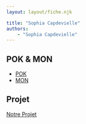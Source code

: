 ```yaml
---
layout: layout/fiche.njk

title: "Sophia Capdevielle"
authors:
    - "Sophia Capdevielle"
---
```



## POK & MON

- [POK](./pok)
- [MON](./mon)

## Projet

[Notre Projet](../../../projets/20XX-20YY/notre-projet)
